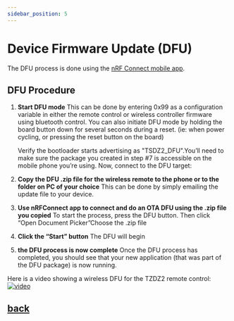 ```yaml
---
sidebar_position: 5
---
```

# Device Firmware Update (DFU)
The DFU process is done using the [nRF Connect mobile app](https://play.google.com/store/apps/details?id=no.nordicsemi.android.mcp).

DFU Procedure
------
1.  **Start DFU mode**
     This can be done by entering 0x99 as a configuration variable in either the remote control or wireless controller firmware using bluetooth control.
     You can also initiate DFU mode by holding the board button down for several seconds during a reset. (ie: when power cycling, or pressing the reset button on the board)
   
     Verify the bootloader starts advertising as "TSDZ2_DFU".You’ll need to make sure the package you created in step #7 is accessible on the mobile phone you’re using. Now, connect to the DFU target:

2. **Copy the DFU .zip file for the wireless remote to the phone or to the folder on PC of your choice** 
     This can be done by simply emailing the update file to your device.
   
3. **Use nRFConnect app to connect and do an OTA DFU using the .zip file you copied** 
     To start the process, press the DFU button. Then click “Open Document Picker”Choose the .zip file  
4. **Click the “Start” button** 
     The DFU will begin
   
5. **the DFU process is now complete** 
   Once the DFU process has completed, you should see that your new application (that was part of the DFU package) is now running.

Here is a video showing a wireless DFU for the TZDZ2 remote control:
[![video](https://img.youtube.com/vi/va3LJoiosoc/hqdefault.jpg)](https://youtu.be/va3LJoiosoc)

## [back](getting_started.md)
